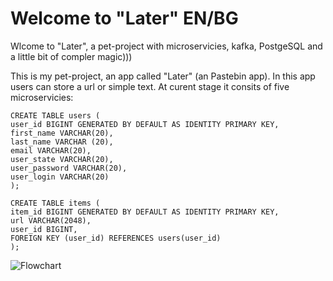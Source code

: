 # Welcome to "Later" EN/BG

Wlcome to "Later", a pet-project with microservicies, kafka, PostgeSQL and a little bit of compler magic)))

This is my pet-project, an app called "Later" (an Pastebin app). In this app users can store a url or simple text. At
curent stage it consits of five microservicies: 



```
CREATE TABLE users (
user_id BIGINT GENERATED BY DEFAULT AS IDENTITY PRIMARY KEY,
first_name VARCHAR(20),
last_name VARCHAR (20),
email VARCHAR(20),
user_state VARCHAR(20),
user_password VARCHAR(20),
user_login VARCHAR(20)
);
```
```
CREATE TABLE items (
item_id BIGINT GENERATED BY DEFAULT AS IDENTITY PRIMARY KEY,
url VARCHAR(2048),
user_id BIGINT,
FOREIGN KEY (user_id) REFERENCES users(user_id)
);
```

![Flowchart](https://github.com/user-attachments/assets/f0626e0d-2943-42bc-9182-0ad97a31c85e)

